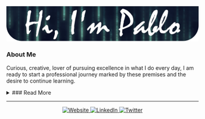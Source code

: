 <!-- HEADER -->
<img src="https://github.com/pabllopf/pabllopf/blob/master/images/background.png">

<!-- ABOUT -->
### About Me

<p align="left">
  Curious, creative, lover of pursuing excellence in what I do every day, I am ready to start a professional journey marked by these premises and the desire to continue learning.
</p>

<details>
  <summary>### Read More</summary>
  <br>
  <details>
    <summary>Stats</summary>
    <br>
    <p><i>Siri play ME! by Taylor Swift ft. Brendon Urie 🎶</i><p>
  </details>
  
  <img src="https://visitor-badge.laobi.icu/badge?page_id=pabllopf">

  - I post random photos and trip snippets at **[VSCO](https://vsco.co/jayehernandez)**. (Look at the Journal's tab!)
  - My go to jam when coding: musicals. Non-stop. ⭐️
  - I absolutely adore Eevee, the best Pokemon.

  ![My github stats](https://github-readme-stats.vercel.app/api?username=jayehernandez&show_icons=true)
  <br><br>
</details>

<!-- LINE -->
<hr>

<!-- CONTACT -->
<p align="center">
  <a href="https://www.pabllopf.tk/">
    <img alt="Website" src="https://img.shields.io/badge/Porfolio--blue?style=flat&logo=google-chrome">
  </a>
  <a href="https://www.linkedin.com/in/pablo-perdomo-385a0b18a/">
    <img alt="LinkedIn" src="https://img.shields.io/badge/LinkedIN--blue?style=flat&logo=linkedin">
  </a>
  <a href="https://es-la.facebook.com/pablo.perdomofalcon.37">
    <img alt="Twitter" src="https://img.shields.io/badge/Facebook--blue?style=flat&logo=facebook">
  </a>
</p>

